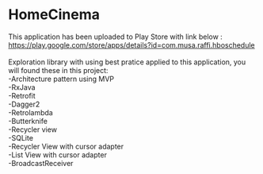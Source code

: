 # HomeCinema

This application has been uploaded to Play Store with link below :<br>
https://play.google.com/store/apps/details?id=com.musa.raffi.hboschedule
<br><br>
Exploration library with using best pratice applied to this application, you will found these in this project:<br>
-Architecture pattern using MVP <br>
-RxJava<br>
-Retrofit<br>
-Dagger2<br>
-Retrolambda<br>
-Butterknife<br>
-Recycler view<br>
-SQLite<br>
-Recycler View with cursor adapter<br>
-List View with cursor adapter<br>
-BroadcastReceiver<br>
